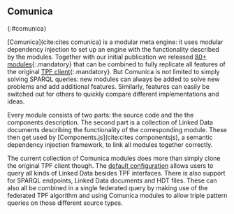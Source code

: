 ## Comunica
{:#comunica}

[Comunica](cite:cites comunica) is a modular meta engine: 
it uses modular dependency injection to set up an engine
with the functionality described by the modules.
Together with our initial publication we released
[80+ modules](https://github.com/comunica/comunica){:.mandatory}
that can be combined to fully replicate all features of the original
[TPF client](https://github.com/LinkedDataFragments/Client.js){:.mandatory}.
But Comunica is not limited to simply solving SPARQL queries:
new modules can always be added to solve new problems and add additional features.
Similarly, features can easily be switched out for others
to quickly compare different implementations and ideas.

Every module consists of two parts: the source code and the the components description.
The second part is a collection of Linked Data documents
describing the functionality of the corresponding module.
These then get used by [Components.js](cite:cites componentsjs),
a semantic dependency injection framework,
to link all modules together correctly.

The current collection of Comunica modules does more than simply clone the original TPF client though.
The [default configuration](https://github.com/comunica/comunica/blob/master/packages/actor-init-sparql/config/config-default.json)
allows users to query all kinds of Linked Data besides TPF interfaces.
There is also support for SPARQL endpoints, Linked Data documents and HDT files.
These can also all be combined in a single federated query
by making use of the federated TPF algorithm
and using Comunica modules to allow triple pattern queries on those different source types.